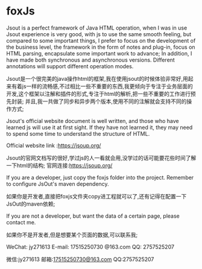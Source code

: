 # foxJs

Jsout is a perfect framework of Java HTML operation, when I was in use Jsout experience is very good, with js to use the same smooth feeling, but compared to some important things, I prefer to focus on the development of the business level, the framework in the form of notes and plug-in, focus on HTML parsing, encapsulate some important work to advance;
In addition, I have made both synchronous and asynchronous versions. Different annotations will support different operation modes.

Jsout是一个很完美的java操作html的框架,我在使用jsout的时候体验非常好,用起来有着js一样的流畅感,不过相比一些不重要的东西,我更倾向于专注于业务层面的开发,这个框架以注解和插件的形式,专注于html的解析,把一些不重要的工作进行预先封装;
并且,我一共做了同步和异步两个版本,使用不同的注解就会支持不同的操作方式;

Jsout's official website document is well written, and those who have learned js will use it at first sight. If they have not learned it, they may need to spend some time to understand the structure of HTML.

Official website link :https://jsoup.org/

Jsout的官网文档写的很好,学过js的人一看就会用,没学过的话可能要花些时间了解一下html的结构;
官网连接:https://jsoup.org/

If you are a developer, just copy the foxjs folder into the project. Remember to configure JsOut's maven dependency.

如果你是开发者,直接把foxjs文件夹copy进工程就可以了,还有记得在配置一下JsOut的maven依赖;

If you are not a developer, but want the data of a certain page, please contact me.

如果你不是开发者,但是想要某个页面的数据,可以联系我;

WeChat: jy271613
E-mail: 17515250730 @163.com
QQ: 2757525207

微信:jy271613
邮箱:17515250730@163.com
QQ:2757525207
